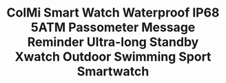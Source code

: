 ---
templateKey: product-page-template
featuredImage: >-
  /static/img/32811386528_0ColMi-Smart-Watch-Waterproof-IP68-5ATM-Passometer-Message-Reminder-Ultra-long-Standby-Xwatch-Outdoor-Swimming-Sport.jpg
price: 49.01733333333333
id: '32811386528'
title: >-
  ColMi Smart Watch Waterproof IP68 5ATM Passometer Message Reminder Ultra-long
  Standby Xwatch Outdoor Swimming Sport Smartwatch
images:
  - >-
    /static/img/32811386528_0ColMi-Smart-Watch-Waterproof-IP68-5ATM-Passometer-Message-Reminder-Ultra-long-Standby-Xwatch-Outdoor-Swimming-Sport.jpg
  - >-
    /static/img/32811386528_1ColMi-Smart-Watch-Waterproof-IP68-5ATM-Passometer-Message-Reminder-Ultra-long-Standby-Xwatch-Outdoor-Swimming-Sport.jpg
  - >-
    /static/img/32811386528_2ColMi-Smart-Watch-Waterproof-IP68-5ATM-Passometer-Message-Reminder-Ultra-long-Standby-Xwatch-Outdoor-Swimming-Sport.jpg
  - >-
    /static/img/32811386528_3ColMi-Smart-Watch-Waterproof-IP68-5ATM-Passometer-Message-Reminder-Ultra-long-Standby-Xwatch-Outdoor-Swimming-Sport.jpg
  - >-
    /static/img/32811386528_4ColMi-Smart-Watch-Waterproof-IP68-5ATM-Passometer-Message-Reminder-Ultra-long-Standby-Xwatch-Outdoor-Swimming-Sport.jpg
  - >-
    /static/img/32811386528_5ColMi-Smart-Watch-Waterproof-IP68-5ATM-Passometer-Message-Reminder-Ultra-long-Standby-Xwatch-Outdoor-Swimming-Sport.jpg
  - /static/img/32811386528_Color_0_0.jpg
  - /static/img/32811386528_Color_0_1.jpg
  - /static/img/32811386528_Color_0_2.jpg
  - /static/img/32811386528_Color_0_3.jpg
  - /static/img/32811386528_Color_0_4.jpg
  - /static/img/32811386528_Color_0_5.jpg
  - /static/img/32811386528_Color_0_6.jpg
  - /static/img/32811386528_Color_0_7.jpg
  - /static/img/32811386528_Color_0_8.jpg
options:
  - title: Color
    options:
      - optionId: '14:29'
        src: /static/img/32811386528_Color_0_0.jpg
        text: Silver black
      - optionId: '14:193'
        src: /static/img/32811386528_Color_0_1.jpg
        text: Black
      - optionId: '14:175'
        src: /static/img/32811386528_Color_0_2.jpg
        text: Black with green
      - optionId: '14:10'
        src: /static/img/32811386528_Color_0_3.jpg
        text: Black with red
      - optionId: '14:691'
        src: /static/img/32811386528_Color_0_4.jpg
        text: Silver with green
      - optionId: '14:173'
        src: /static/img/32811386528_Color_0_5.jpg
        text: Silver with red
      - optionId: '14:366'
        src: /static/img/32811386528_Color_0_6.jpg
        text: Black with Blue
      - optionId: '14:1052'
        src: /static/img/32811386528_Color_0_7.jpg
        text: Silver with Blue
      - optionId: '14:350853'
        src: /static/img/32811386528_Color_0_8.jpg
        text: Silver
variants:
  - skuAttr: '14:193'
    pricing: '34.88'
    discount: '19.18'
    combinedAttributes:
      - '14:193'
  - skuAttr: '14:366#Black with Blue'
    pricing: '42.98'
    discount: '23.64'
    combinedAttributes:
      - '14:366'
  - skuAttr: '14:175#Black with green'
    pricing: '42.98'
    discount: '23.64'
    combinedAttributes:
      - '14:175'
  - skuAttr: '14:10#Black with red'
    pricing: '42.98'
    discount: '23.64'
    combinedAttributes:
      - '14:10'
  - skuAttr: '14:29#Silver black'
    pricing: '34.88'
    discount: '19.18'
    combinedAttributes:
      - '14:29'
  - skuAttr: '14:1052#Silver with Blue'
    pricing: '42.98'
    discount: '23.64'
    combinedAttributes:
      - '14:1052'
  - skuAttr: '14:691#Silver with green'
    pricing: '42.98'
    discount: '23.64'
    combinedAttributes:
      - '14:691'
  - skuAttr: '14:350853'
    pricing: '39.99'
    discount: '21.99'
    combinedAttributes:
      - '14:350853'
  - skuAttr: '14:173#Silver with red'
    pricing: '42.98'
    discount: '23.64'
    combinedAttributes:
      - '14:173'
tags:
  - Compatibility
  - All Compatible
  - Language
  - 'French,German,Russian,Japanese,Italian,Korean,English,Spanish,Portuguese'
  - Style
  - Sport
  - Network Mode
  - None
  - Screen Shape
  - Round
  - Function
  - >-
    Week,Message Reminder,Passometer,Alarm Clock,Call Reminder,Month,Remote
    Control
  - Application Age Group
  - Adult
  - Brand Name
  - ColMi
  - RAM
  - <128MB
  - Mechanism
  - 'Yes'
  - Battery Capacity
  - 220-300mAh
  - Movement Type
  - Electronic
  - Case Material
  - Alloy
  - Band Material
  - Silica Gel
  - ROM
  - <128MB
  - Display Size
  - 1.1 inch
  - Waterproof Grade
  - Professional Waterproof
  - Battery Detachable
  - 'Yes'
  - Band Detachable
  - 'Yes'
  - Type
  - On Wrist
  - System
  - None
  - Rear Camera
  - None
  - Battery
  - CR2032
  - Battery life (high consumption)
  - 5 months
  - Battery life (normal)
  - 8 months
  - Battery life (energy saving)
  - 12 months
  - Waterproof grade
  - 5 ATM (50M)
  - Bluetooth
  - '4.0'
  - 'APP '
  - Sports+
  - Strap width
  - 22MM
meta: {}
description: ''
---